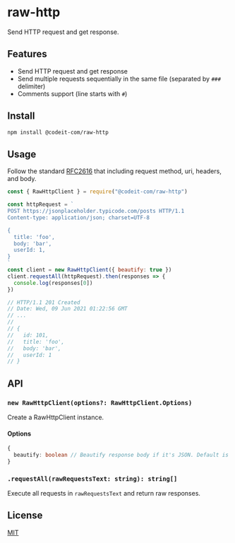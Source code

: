 # raw-http

Send HTTP request and get response.

## Features

* Send HTTP request and get response
* Send multiple requests sequentially in the same file (separated by `###` delimiter)
* Comments support (line starts with `#`)

## Install

```sh
npm install @codeit-com/raw-http
```

## Usage

Follow the standard [RFC2616](https://www.w3.org/Protocols/rfc2616/rfc2616-sec5.html) that including request method, uri, headers, and body.

```js
const { RawHttpClient } = require("@codeit-com/raw-http")

const httpRequest = `
POST https://jsonplaceholder.typicode.com/posts HTTP/1.1
Content-type: application/json; charset=UTF-8

{
  title: 'foo',
  body: 'bar',
  userId: 1,
}
`
const client = new RawHttpClient({ beautify: true })
client.requestAll(httpRequest).then(responses => {
  console.log(responses[0])
})

// HTTP/1.1 201 Created
// Date: Wed, 09 Jun 2021 01:22:56 GMT
// ...
// 
// {
//   id: 101,
//   title: 'foo',
//   body: 'bar',
//   userId: 1
// }
```

## API

### `new RawHttpClient(options?: RawHttpClient.Options)`

Create a RawHttpClient instance. 

#### Options

```ts
{
  beautify: boolean // Beautify response body if it's JSON. Default is false.
}
```

### `.requestAll(rawRequestsText: string): string[]`

Execute all requests in `rawRequestsText` and return raw responses.

## License
[MIT](https://choosealicense.com/licenses/mit/)
